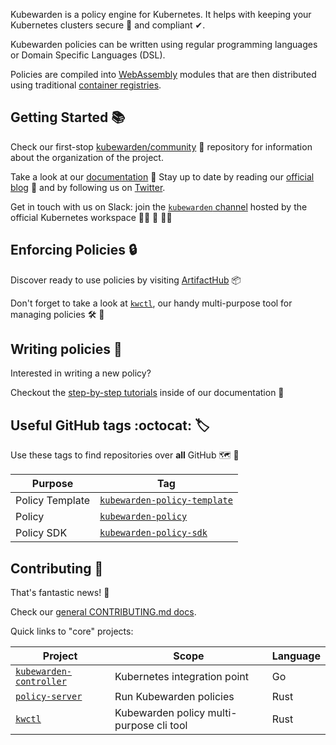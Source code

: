 Kubewarden is a policy engine for Kubernetes. It helps with keeping your Kubernetes clusters secure 🔐 and compliant ✔.

Kubewarden policies can be written using regular programming languages or Domain Specific Languages (DSL).

Policies are compiled into [WebAssembly](https://webassembly.org/) modules that are then distributed using traditional [container registries](https://landscape.cncf.io/card-mode?category=container-registry&grouping=category).

## Getting Started 📚

Check our first-stop [kubewarden/community](https://github.com/kubewarden/community) 👋 repository for information about the organization of the project.

Take a look at our [documentation](https://docs.kubewarden.io) 📖
Stay up to date by reading our [official blog](https://www.kubewarden.io/blog/) 📣 and by following us on [Twitter](https://twitter.com/kubewarden).

Get in touch with us on Slack: join the [`kubewarden` channel](https://kubernetes.slack.com/?redir=%2Fmessages%2Fkubewarden) hosted by the official Kubernetes workspace 👨‍💻 💬 👩‍💻

## Enforcing Policies 🔒

Discover ready to use policies by visiting [ArtifactHub](https://artifacthub.io/packages/search?kind=13&sort=relevance&page=1) 📦

Don't forget to take a look at [`kwctl`](https://github.com/kubewarden/kwctl), our handy multi-purpose tool for managing policies 🛠️ 🧰

## Writing policies 📝

Interested in writing a new policy?

Checkout the [step-by-step tutorials](https://docs.kubewarden.io/tutorials/writing-policies) inside of our documentation 📖

## Useful GitHub tags :octocat: 🏷️

Use these tags to find repositories over **all** GitHub 🗺️ 🌌

| Purpose | Tag |
|---------|-----|
| Policy Template | [`kubewarden-policy-template`](https://github.com/topics/kubewarden-policy-template) |
| Policy | [`kubewarden-policy`](https://github.com/topics/kubewarden-policy) |
| Policy SDK | [`kubewarden-policy-sdk`](https://github.com/topics/kubewarden-policy-sdk) |

## Contributing 🙌

That's fantastic news! 🥳

Check our [general CONTRIBUTING.md docs](https://github.com/kubewarden/community/blob/main/CONTRIBUTING.md).

Quick links to "core" projects:

| Project | Scope | Language |
|---------|---------|--------|
| [`kubewarden-controller`](https://github.com/kubewarden/kubewarden-controller/contribute) | Kubernetes integration point| Go |
| [`policy-server`](https://github.com/kubewarden/policy-server/contribute) | Run Kubewarden policies | Rust |
| [`kwctl`](https://github.com/kubewarden/kwctl/contribute) | Kubewarden policy multi-purpose cli tool | Rust |
